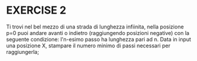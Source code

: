 # EXERCISE 2
Ti trovi nel bel mezzo di una strada di lunghezza infiinita, nella posizione p=0 puoi andare avanti o indietro (raggiungendo posizioni negative) con la seguente condizione: l'n-esimo passo ha lunghezza pari ad n. Data in input una posizione X, stampare il numero minimo di passi necessari per raggiungerla;
